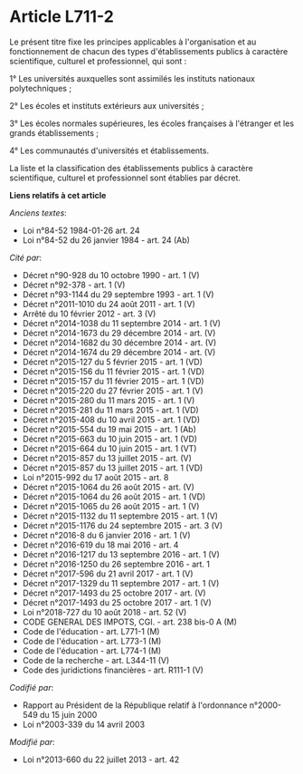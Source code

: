 # Article L711-2

Le présent titre fixe les principes applicables à l'organisation et au fonctionnement de chacun des types d'établissements
publics à caractère scientifique, culturel et professionnel, qui sont :

1° Les universités auxquelles sont assimilés les instituts nationaux polytechniques ;

2° Les écoles et instituts extérieurs aux universités ;

3° Les écoles normales supérieures, les écoles françaises à l'étranger et les grands établissements ;

4° Les communautés d'universités et établissements.

La liste et la classification des établissements publics à caractère scientifique, culturel et professionnel sont établies
par décret.

**Liens relatifs à cet article**

_Anciens textes_:

  - Loi n°84-52 1984-01-26 art. 24
  - Loi n°84-52 du 26 janvier 1984 - art. 24 (Ab)

_Cité par_:

  - Décret n°90-928 du 10 octobre 1990 - art. 1 (V)
  - Décret n°92-378 - art. 1 (V)
  - Décret n°93-1144 du 29 septembre 1993 - art. 1 (V)
  - Décret n°2011-1010 du 24 août 2011 - art. 1 (V)
  - Arrêté du 10 février 2012 - art. 3 (V)
  - Décret n°2014-1038 du 11 septembre 2014 - art. 1 (V)
  - Décret n°2014-1673 du 29 décembre 2014 - art. (V)
  - Décret n°2014-1682 du 30 décembre 2014 - art. (V)
  - Décret n°2014-1674 du 29 décembre 2014 - art. (V)
  - Décret n°2015-127 du 5 février 2015 - art. 1 (VD)
  - Décret n°2015-156 du 11 février 2015 - art. 1 (VD)
  - Décret n°2015-157 du 11 février 2015 - art. 1 (VD)
  - Décret n°2015-220 du 27 février 2015 - art. 1 (V)
  - Décret n°2015-280 du 11 mars 2015 - art. 1 (V)
  - Décret n°2015-281 du 11 mars 2015 - art. 1 (VD)
  - Décret n°2015-408 du 10 avril 2015 - art. 1 (VD)
  - Décret n°2015-554 du 19 mai 2015 - art. 1 (Ab)
  - Décret n°2015-663 du 10 juin 2015 - art. 1 (VD)
  - Décret n°2015-664 du 10 juin 2015 - art. 1 (VT)
  - Décret n°2015-857 du 13 juillet 2015 - art. (V)
  - Décret n°2015-857 du 13 juillet 2015 - art. 1 (VD)
  - Loi n°2015-992 du 17 août 2015 - art. 8
  - Décret n°2015-1064 du 26 août 2015 - art. (V)
  - Décret n°2015-1064 du 26 août 2015 - art. 1 (VD)
  - Décret n°2015-1065 du 26 août 2015 - art. 1 (V)
  - Décret n°2015-1132 du 11 septembre 2015 - art. 1 (V)
  - Décret n°2015-1176 du 24 septembre 2015 - art. 3 (V)
  - Décret n°2016-8 du 6 janvier 2016 - art. 1 (V)
  - Décret n°2016-619 du 18 mai 2016 - art. 4
  - Décret n°2016-1217 du 13 septembre 2016 - art. 1 (V)
  - Décret n°2016-1250 du 26 septembre 2016 - art. 1
  - Décret n°2017-596 du 21 avril 2017 - art. 1 (V)
  - Décret n°2017-1329 du 11 septembre 2017 - art. 1 (V)
  - Décret n°2017-1493 du 25 octobre 2017 - art. (V)
  - Décret n°2017-1493 du 25 octobre 2017 - art. 1 (V)
  - Loi n°2018-727 du 10 août 2018 - art. 52 (V)
  - CODE GENERAL DES IMPOTS, CGI. - art. 238 bis-0 A (M)
  - Code de l'éducation - art. L771-1 (M)
  - Code de l'éducation - art. L773-1 (M)
  - Code de l'éducation - art. L774-1 (M)
  - Code de la recherche - art. L344-11 (V)
  - Code des juridictions financières - art. R111-1 (V)

_Codifié par_:

  - Rapport au Président de la République relatif à l'ordonnance n°2000-549 du 15 juin 2000
  - Loi n°2003-339 du 14 avril 2003

_Modifié par_:

  - Loi n°2013-660 du 22 juillet 2013 - art. 42
